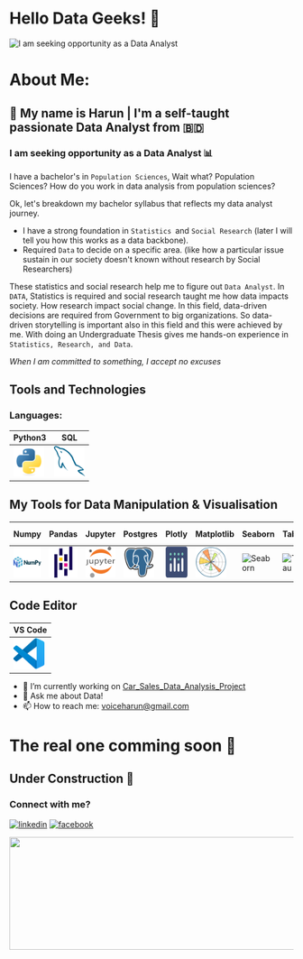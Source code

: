 # Hello Data Geeks! 🔰


![I am seeking opportunity as a Data Analyst](https://cdn.sanity.io/images/tlr8oxjg/production/22c3b048689e6b8cd048157c7eb3c01cce769a41-1456x816.png?w=3840&q=80&fit=clip&auto=format)

# About Me:

## 👋 My name is Harun | I'm a self-taught passionate Data Analyst from 🇧🇩
### I am seeking opportunity as a Data Analyst 📊
I have a bachelor's in `Population Sciences`, Wait what? Population Sciences? How do you work in data analysis from population sciences?

Ok, let's breakdown my bachelor syllabus that reflects my data analyst journey. 

* I have a strong foundation in `Statistics `and `Social Research` (later I will tell you how this works as a data backbone).
* Required `Data` to decide on a specific area. (like how a particular issue sustain in our society doesn't known without research by Social Researchers)

These statistics and social research help me to figure out `Data Analyst`. In `DATA`, Statistics is required and social research taught me how data impacts society. How research impact social change. In this field, data-driven decisions are required from Government to big organizations. So data-driven storytelling is important also in this field and this were achieved by me. With doing an Undergraduate Thesis gives me hands-on experience in `Statistics, Research, and Data`. 

*When I am committed to something, I accept no excuses*

## Tools and Technologies

### Languages:
| Python3 | SQL |
|----------|----------|
|  <img src="https://github.com/devicons/devicon/blob/master/icons/python/python-original.svg" title="Python"  alt="Python" width="55" height="55"/> | <img src="https://github.com/devicons/devicon/blob/master/icons/mysql/mysql-original.svg" title="SQL" alt="SQL" width="55" height="55"/>

## My Tools for Data Manipulation & Visualisation

| Numpy | Pandas | Jupyter | Postgres | Plotly | Matplotlib | Seaborn | Tableau | Scikit-Learn |
|----------|----------|----------|----------|----------|----------|----------|----------|----------|
|  <img src="https://github.com/devicons/devicon/blob/master/icons/numpy/numpy-original-wordmark.svg" title="Numpy" alt="Numpy" width="55" height="55"/> |  <img src="https://github.com/devicons/devicon/blob/master/icons/pandas/pandas-original.svg" title="Pandas" alt="Pandas" width="55" height="55"/> | <img src="https://github.com/devicons/devicon/blob/master/icons/jupyter/jupyter-original-wordmark.svg" title="Jupyter" alt="Jupyter" width="55" height="55"/> | <img src="https://github.com/devicons/devicon/blob/master/icons/postgresql/postgresql-original.svg" title="Postgres" alt="Postgres" width="55" height="55"/> | <img src="https://github.com/devicons/devicon/blob/master/icons/plotly/plotly-original.svg" title="Plotly" alt="Plotly" width="55" height="55"/> | <img src="https://github.com/devicons/devicon/blob/master/icons/matplotlib/matplotlib-original.svg" title="Matplotlib" alt="Matplotlib" width="55" height="55"/> | <img src="https://seaborn.pydata.org/_images/logo-mark-lightbg.svg" title="Seaborn" alt="Seaborn" width="55" height="55"/> | <img src="https://upload.wikimedia.org/wikipedia/commons/4/4b/Tableau_Logo.png" title="Tableau" alt="Tableau" width="55" height="55"/> | <img src="https://upload.wikimedia.org/wikipedia/commons/0/05/Scikit_learn_logo_small.svg" title="Scikit-Learn" alt="Scikit-Learn" width="55" height="55"/> |

## Code Editor

| VS Code |
|----------|
| <img src="https://github.com/devicons/devicon/blob/master/icons/vscode/vscode-original.svg" title="VS Code" alt="VS Code" width="55" height="55"/> |



- 🔭 I’m currently working on [Car_Sales_Data_Analysis_Project](https://github.com/harunrhimu/SQLProjects) 
- 💬 Ask me about Data! 
- 📫 How to reach me: voiceharun@gmail.com

# The real one comming soon 🔰

## Under Construction 👷 
### Connect with me?
[<img src='https://cdn.jsdelivr.net/npm/simple-icons@3.0.1/icons/linkedin.svg' alt='linkedin' height='40'>](https://www.linkedin.com/in/harunrhimu/)  [<img src='https://cdn.jsdelivr.net/npm/simple-icons@3.0.1/icons/facebook.svg' alt='facebook' height='40'>](https://www.facebook.com/harunrhimu)  



<p align="center">
  <img width="600" height="200" src="https://github-readme-stats.vercel.app/api?username=harunrhimu&show_icons=true&theme=vision-friendly-dark">
 </p>
 


<div id="header" align="center">
  <img src="https://komarev.com/ghpvc/?username=harunrhimu&style=for-the-badge&color=orange" alt=""/>
</div>


